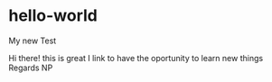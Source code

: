# hello-world
My new Test

Hi there! this is great I link to have the oportunity to learn new things
Regards NP
